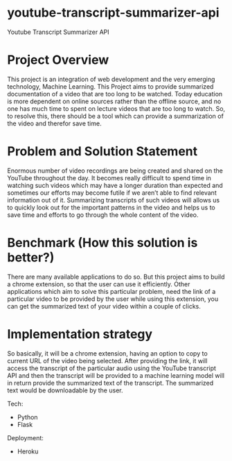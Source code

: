 # youtube-transcript-summarizer-api

Youtube Transcript Summarizer API

# Project Overview
This project is an integration of web development and the very emerging technology, Machine Learning. This Project aims to provide summarized documentation of a video that are too long to be watched. Today education is more dependent on online sources rather than the offline source, and no one has much time to spent on lecture videos that are too long to watch. So, to resolve this, there should be a tool which can provide a summarization of the video and therefor save time.

# Problem and Solution Statement
Enormous number of video recordings are being created and shared on the YouTube throughout the day. It becomes really difficult to spend time in watching such videos which may have a longer duration than expected and sometimes our efforts may become futile if we aren’t able to find relevant information out of it. Summarizing transcripts of such videos will allows us to quickly look out for the important patterns in the video and helps us to save time and efforts to go through the whole content of the video.

# Benchmark (How this solution is better?)
There are many available applications to do so. But this project aims to build a chrome extension, so that the user can use it efficiently. Other applications which aim to solve this particular problem, need the link of a particular video to be provided by the user while using this extension, you can get the summarized text of your video within a couple of clicks.

# Implementation strategy
So basically, it will be a chrome extension, having an option to copy to current URL of the video being selected. After providing the link, it will access the transcript of the particular audio using the YouTube transcript API and then the transcript will be provided to a machine learning model will in return provide the summarized text of the transcript. The summarized text would be downloadable by the user.

Tech:
- Python
- Flask

Deployment:
- Heroku
